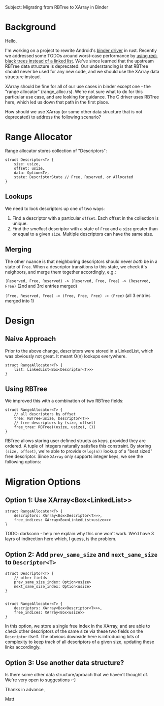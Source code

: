 Subject: Migrating from RBTree to XArray in Binder

# Background
Hello,

I'm working on a project to rewrite Android's
[binder driver](https://github.com/torvalds/linux/tree/master/drivers/android) in rust.
Recently we addressed some TODOs around worst-case performance by
[using red-black trees instead of a linked list](https://android-review.googlesource.com/c/kernel/common/+/2567935).
We've since learned that the upstream RBTree data structure is deprecated.  Our understanding is that RBTree should
never be used for any new code, and we should use the XArray data structure instead.

XArray should be fine for all of our use cases in binder except one - the "range allocator" (range_alloc.rs).
We're not sure what to do for this particular use case, and are looking for guidance.  The C driver uses
RBTree here, which led us down that path in the first place.

How should we use XArray (or some other data structure that is not deprecated) to address the following scenario?

# Range Allocator
Range allocator stores collection of "Descriptors":
```
struct Descriptor<T> {
    size: usize,
    offset: usize,
    data: Option<T>,
    state: DescriptorState // Free, Reserved, or Allocated
}
```

## Lookups
We need to look descriptors up one of two ways:
1. Find a descriptor with a particular `offset`.  Each offset in the collection is unique.
2. Find the *smallest* descriptor with a state of `Free` and a `size` greater than or equal to a given `size`.  Multiple descriptors can have the same size.

## Merging
The other nuance is that neighboring descriptors should never *both* be in a state of `Free`.
When a descriptor transitions to this state, we check it's neighbors, and merge them together accordingly, e.g.:

`(Reserved, Free, Reserved) -> (Reserved, Free, Free) -> (Reserved, Free)` (2nd and 3rd entries merged)

`(Free, Reserved, Free) -> (Free, Free, Free) -> (Free)` (all 3 entries merged into 1)

# Design
## Naive Approach
Prior to the above change, descriptors were stored in a LinkedList, which was obviously not great. It meant O(n)
lookups everywhere.
```
struct RangeAllocator<T> {
    list: LinkedList<Box<Descriptor<T>>>
}
```

## Using RBTree
We improved this with a combination of two RBTree fields:
```
struct RangeAllocator<T> {
    // all descriptors by offset
    tree: RBTree<usize, Descriptor<T>>
    // free descriptors by (size, offset)
    free_tree: RBTree((usize, usize), ())
}
```

RBTree allows storing user defined structs as keys, provided they are ordered.  A tuple of integers naturally satisfies this constraint.
By storing `(size, offset)`, we're able to provide `O(log(n))` lookup of a "best sized" free descriptor.  Since `XArray` only supports
integer keys, we see the following options:

# Migration Options

## Option 1: Use XArray<Box<LinkedList<usize>>>
```
struct RangeAllocator<T> {
    descriptors: XArray<Box<Descriptor<T>>>,
    free_indices: XArray<Box<LinkedList<usize>>>
}
```

TODO: darksonn - help me explain why this one won't work.  We'd have 3 layrs of indirection here which, I guess, is the problem.

## Option 2: Add `prev_same_size` and `next_same_size` to `Descriptor<T>`
```
struct Descriptor<T> {
    // other fields
    prev_same_size_index: Option<usize>
    next_same_size_index: Option<usize>
}


struct RangeAllocator<T> {
    descriptors: XArray<Box<Descriptor<T>>>,
    free_indices: XArray<Box<usize>>
}
```
In this option, we store a single free index in the XArray, and are able to check other descriptors of the same size
via these two fields on the `Descriptor` itself.  The obvious downside here is introducing lots of complexity to keep
track of all descriptors of a given size, updating these links accordingly.

## Option 3: Use another data structure?
Is there some other data structure/aproach that we haven't thought of.  We're very open to suggestions :-)

Thanks in advance,

Matt


